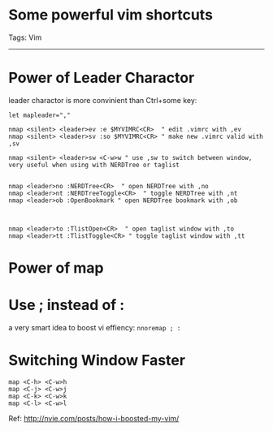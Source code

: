 # Some powerful vim shortcuts
Tags: Vim

------

# Power of Leader Charactor

leader charactor is more convinient than Ctrl+some key:

    let mapleader=","

    nmap <silent> <leader>ev :e $MYVIMRC<CR>  " edit .vimrc with ,ev 
    nmap <silent> <leader>sv :so $MYVIMRC<CR> " make new .vimrc valid with ,sv

    nmap <silent> <leader>sw <C-w>w " use ,sw to switch between window, very useful when using with NERDTree or taglist 


    nmap <leader>no :NERDTree<CR>  " open NERDTree with ,no 
    nmap <leader>nt :NERDTreeToggle<CR>  " toggle NERDTree with ,nt 
    nmap <leader>ob :OpenBookmark " open NERDTree bookmark with ,ob



    nmap <leader>to :TlistOpen<CR>  " open taglist window with ,to 
    nmap <leader>tt :TlistToggle<CR> " toggle taglist window with ,tt 

# Power of map

# Use ; instead of :

a very smart idea to boost vi effiency: `nnoremap ; :`

# Switching Window Faster

    map <C-h> <C-w>h 
    map <C-j> <C-w>j 
    map <C-k> <C-w>k 
    map <C-l> <C-w>l

Ref: http://nvie.com/posts/how-i-boosted-my-vim/
